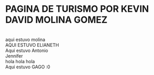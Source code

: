 # PAGINA DE TURISMO POR KEVIN DAVID MOLINA GOMEZ 
<br/>aqui estuvo molina
<br/>AQUI ESTUVO ELIANETH
<br/>Aqui estuvo Antonio
<br/>Jennifer
<br/>hola hola hola
<br/>Aqui estuvo GAGO :0
